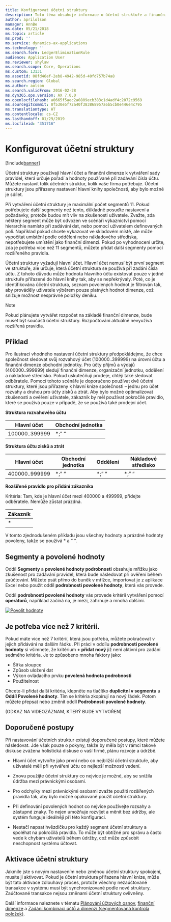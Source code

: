 ```yaml
---
title: Konfigurovat účetní struktury
description: Toto téma obsahuje informace o účetní struktuře a finančních dimenzích.
author: aprilolson
manager: AnnBe
ms.date: 05/21/2018
ms.topic: article
ms.prod: ''
ms.service: dynamics-ax-applications
ms.technology: ''
ms.search.form: LedgerEliminationRule
audience: Application User
ms.reviewer: shylaw
ms.search.scope: Core, Operations
ms.custom: 13131
ms.assetid: 08fd46ef-2eb8-4942-985d-40fd757b74a8
ms.search.region: Global
ms.author: aolson
ms.search.validFrom: 2016-02-28
ms.dyn365.ops.version: AX 7.0.0
ms.openlocfilehash: a0665f5aec2a0809ecb383c1d4adf4c2072c9569
ms.sourcegitcommit: 0f530e5f72a40f383868957a6b5cb0e446e4c795
ms.translationtype: HT
ms.contentlocale: cs-CZ
ms.lasthandoff: 01/29/2019
ms.locfileid: "351716"
---
```

# <a name="configure-account-structures"></a>Konfigurovat účetní struktury

[!include[banner](../includes/banner.md)]

Účetní struktury používají hlavní účet a finanční dimenze k vytváření sady pravidel, která určuje pořadí a hodnoty používané při zadávání čísla účtu. Můžete nastavit tolik účetních struktur, kolik vaše firma potřebuje. Účetní struktury jsou přiřazeny nastavení hlavní knihy společnosti, aby bylo možné je sdílet.

Při vytváření účetní struktury je maximální počet segmentů 11. Pokud potřebujete další segmenty než tento, důkladně posuďte nastavení a požadavky, protože budou mít vliv na zkušenosti uživatele. Zvažte, zda některý segment může být odvozen ve scénáři výkaznictví pomocí hierarchie namísto při zadávání dat, nebo pomocí uživatelem definovaných polí. Například pokud chcete vykazovat ve skladovém místě, ale může vypočítat umístění podle oddělení nebo nákladového střediska, nepotřebujete umístění jako finanční dimenzi. Pokud po vyhodnocení určíte, zda je potřeba více než 11 segmentů, můžete přidat další segmenty pomocí rozšířeného pravidla.

Účetní struktury vyžadují hlavní účet. Hlavní účet nemusí být první segment ve struktuře, ale určuje, která účetní struktura se používá při zadání čísla účtu. Z tohoto důvodu může hodnota hlavního účtu existovat pouze v jedné struktuře přiřazené do hlavní knihy tak, aby se nepřekrývaly. Poté, co je identifikována účetní struktura, seznam povolených hodnot je filtrován tak, aby prováděly uživatele výběrem pouze platných hodnot dimenze, což snižuje možnost nesprávné položky deníku.

> [!NOTE] 
> Pokud plánujete vytvářet rozpočet na základě finanční dimenze, bude muset být součástí účetní struktury. Rozpočtování aktuálně nevyužívá rozšířená pravidla.

## <a name="example"></a>Příklad
Pro ilustraci vhodného nastavení účetní struktury předpokládejme, že chce společnost sledovat svůj rozvahový účet (100000..399999) na úrovni účtu a finanční dimenze obchodní jednotky. Pro účty příjmů a výdajů (400000..999999) sledují finanční dimenze, organizační jednotku, oddělení a nákladové středisko. Pokud uskutečňují prodeje, chtějí také sledovat odběratele. Pomocí tohoto scénáře je doporučeno používat dvě účetní struktury, které jsou přiřazeny k hlavní knize společnosti – jednu pro účet rozvahy a druhou pro účty zisků a ztrát. Aby bylo možné optimalizovat zkušenosti a ověření uživatele, zákazník by měl používat pokročilé pravidlo, které se používá pouze v případě, že se používá také prodejní účet.

**Struktura rozvahového účtu**

|Hlavní účet          | Obchodní jednotka    |
|----------------------|-----------|
|100000..399999 | *;” “|

**Struktura účtu zisků a ztrát**

|Hlavní účet          | Obchodní jednotka    |Oddělení          | Nákladové středisko    |
|----------------------|-----------|----------------------|-----------|
|400000..999999 | *;” “|*;” “|*;” “|*;” “|

**Rozšířené pravidlo pro přidání zákazníka**

Kritéria: Tam, kde je hlavní účet mezi 400000 a 499999, přidejte odběratele. Nemůže zůstat prázdná.

|Zákazník         |
|-----------------|
|* |

V tomto zjednodušeném příkladu jsou všechny hodnoty a prázdné hodnoty povoleny, takže se používá * a “ “.

## <a name="segments-and-allowed-values"></a>Segmenty a povolené hodnoty
Oddíl **Segmenty** a **povolené hodnoty podrobnosti** obsahuje mřížku jako zkušenost pro zadávání pravidel, která bude následovat při ověření během zaúčtování. Můžete psát přímo do buněk v mřížce, importovat je z aplikace Excel nebo použít oddíl **podrobnosti povolené hodnoty**, která vás provede.

Oddíl **podrobnosti povolené hodnoty** vás provede kritérii vytváření pomocí **operátorů**, například začíná na, je mezi, zahrnuje a mnoha dalšími.

[![Povolit hodnoty](./media/account.png)](./media/account.png) 

## <a name="more-than-7-criteria-needed"></a>Je potřeba více než 7 kritérií.

Pokud máte více než 7 kritérií, která jsou potřeba, můžete pokračovat v jejich přidávání na dalším řádku. Při práci v oddílu **podrobnosti povolené hodnoty** si všimnete, že kritérium **+ přidat nový** již není aktivní pro zadání sedmého kritéria. Je to způsobeno mnoha faktory jako: 
 - Šířka sloupce 
 - Způsob uložení dat 
 - Výkon ovládacího prvku **povolená hodnota podrobnosti**
 - Použitelnost  
 
Chcete-li přidat další kritéria, klepněte na tlačítko **duplicitní v segmentu** a **Oddíl Povolené hodnoty**. Tím se kritéria zkopírují na nový řádek. Potom můžete přepsat nebo změnit oddíl **Podrobnosti povolené hodnoty**.

(ODKAZ NA VIDEOZÁZNAM, KTERÝ BUDE VYTVOŘEN)

## <a name="best-practices"></a>Doporučené postupy
Při nastavování účetních struktur existují doporučené postupy, které můžete následovat. Jde však pouze o pokyny, takže by měla být v rámci takové diskuse zvážena holistická diskuse o vaší firmě, plánu rozvoje a údržbě.

- Hlavní účet vytvořte jako první nebo co nejbližší účetní struktuře, aby uživatelé měli při vytváření účtu co nejlepší možnosti vedení.

- Znovu použijte účetní struktury co nejvíce je možné, aby se snížila údržba mezi právnickými osobami.

- Pro odchylky mezi právnickými osobami zvažte použití rozšířených pravidla tak, aby bylo možné opakovaně použít účetní struktury.

- Při definování povolených hodnot co nejvíce používejte rozsahy a zástupné znaky. To nejen umožňuje rozvíjet a měnit bez údržby, ale systém funguje ideálněji při této konfiguraci.

- Nestačí napsat hvězdičku pro každý segment účetní struktury a spoléhat na pokročilá pravidla. To může být obtížné pro správu a často vede k chybám uživatelů během údržby, což může způsobit neschopnost systému účtovat.

## <a name="account-structure-activation"></a>Aktivace účetní struktury
Jakmile jste s novým nastavením nebo změnou účetní struktury spokojení, musíte ji aktivovat. Pokud je účetní struktura přiřazena hlavní knize, může být tato aktivace zdlouhavý proces, protože všechny nezaúčtované transakce v systému musí být synchronizované podle nové struktury. Zaúčtované transakce nejsou změnami účetní struktury ovlivněny.

Další informace naleznete v tématu [Plánování účtových osnov](plan-chart-of-accounts.md), [finanční dimenze](financial-dimensions.md) a [Zadání kombinací účtů a dimenzí (segmentovaná kontrola položek)](enter-account-dimension-combinations-segmented-entry-control.md).
